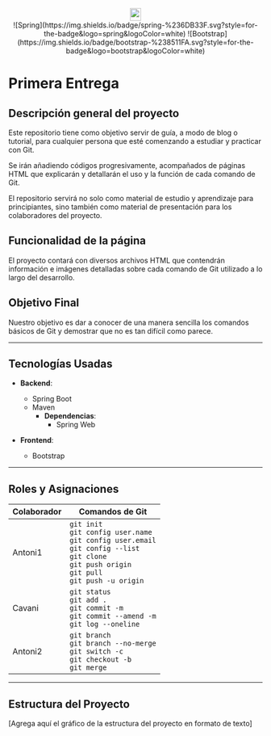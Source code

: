 <p align="center">
  <img src="https://portalestudiante.utp.edu.pe/Images/newlogoUTP.jpg" width=22px height=25px>
  <br>
  ![Spring](https://img.shields.io/badge/spring-%236DB33F.svg?style=for-the-badge&logo=spring&logoColor=white)
  ![Bootstrap](https://img.shields.io/badge/bootstrap-%238511FA.svg?style=for-the-badge&logo=bootstrap&logoColor=white)
</p>

# Primera Entrega

## Descripción general del proyecto

Este repositorio tiene como objetivo servir de guía, a modo de blog o tutorial, para cualquier persona que esté comenzando a estudiar y practicar con Git.

Se irán añadiendo códigos progresivamente, acompañados de páginas HTML que explicarán y detallarán el uso y la función de cada comando de Git.

El repositorio servirá no solo como material de estudio y aprendizaje para principiantes, sino también como material de presentación para los colaboradores del proyecto.

## Funcionalidad de la página

El proyecto contará con diversos archivos HTML que contendrán información e imágenes detalladas sobre cada comando de Git utilizado a lo largo del desarrollo.

## Objetivo Final

Nuestro objetivo es dar a conocer de una manera sencilla los comandos básicos de Git y demostrar que no es tan difícil como parece.

---

## Tecnologías Usadas

- **Backend**:
  - Spring Boot
  - Maven
    - **Dependencias**: 
      - Spring Web

- **Frontend**:
  - Bootstrap

---

## Roles y Asignaciones

| Colaborador | Comandos de Git |
|-------------|-----------------|
| Antoni1     | `git init` <br> `git config user.name` <br> `git config user.email` <br> `git config --list` <br> `git clone` <br> `git push origin` <br> `git pull` <br> `git push -u origin` |
| Cavani      | `git status` <br> `git add .` <br> `git commit -m` <br> `git commit --amend -m` <br> `git log --oneline` |
| Antoni2     | `git branch` <br> `git branch --no-merge` <br> `git switch -c` <br> `git checkout -b` <br> `git merge` |

---

## Estructura del Proyecto

[Agrega aquí el gráfico de la estructura del proyecto en formato de texto]
